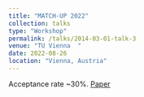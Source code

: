 ```yaml
---
title: "MATCH-UP 2022"
collection: talks
type: "Workshop"
permalink: /talks/2014-03-01-talk-3
venue: "TU Vienna  "
date: 2022-08-26
location: "Vienna, Austria"
---
```


Acceptance rate ~30%. [Paper](https://arxiv.org/abs/2110.00734)
